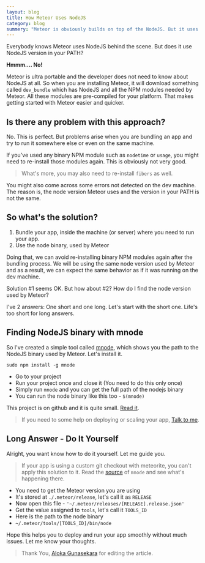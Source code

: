 ```yaml
---
layout: blog
title: How Meteor Uses NodeJS
category: blog
summery: "Meteor is obviously builds on top of the NodeJS. But it uses NodeJS in a different way. Learn how meteor uses NodeJS and learn how to find the NodeJS version used by Meteor."
---
```


Everybody knows Meteor uses NodeJS behind the scene. But does it use NodeJS version in your PATH? 

**Hmmm.... No!**

Meteor is ultra portable and the developer does not need to know about NodeJS at all. So when you are installing Meteor, it will download something called `dev_bundle` which has NodeJS and all the NPM modules needed by Meteor. All these modules are pre-compiled for your platform. That makes getting started with Meteor easier and quicker.

## Is there any problem with this approach?

No. This is perfect. But problems arise when you are bundling an app and try to run it somewhere else or even on the same machine. 

If you've used any binary NPM module such as `nodetime` or `usage`, you might need to re-install those modules again. This is obviously not very good.

> What's more, you may also need to re-install `fibers` as well.

You might also come across some errors not detected on the dev machine. The reason is, the node version Meteor uses and the version in your PATH is not the same. 

## So what's the solution?

1. Bundle your app, inside the machine (or server) where you need to run your app.
2. Use the node binary, used by Meteor 

Doing that, we can avoid re-installing binary NPM modules again after the bundling process. We will be using the same node version used by Meteor and as a result, we can expect the same behavior as if it was running on the dev machine.

Solution #1 seems OK. But how about #2? How do I find the node version used by Meteor?

I've 2 answers: One short and one long. Let's start with the short one. Life's too short for long answers.

## Finding NodeJS binary with mnode

So I've created a simple tool called [mnode](https://github.com/arunoda/mnode), which shows you the path to the NodeJS binary used by Meteor. Let's install it.

    sudo npm install -g mnode

* Go to your project
* Run your project once and close it (You need to do this only once)
* Simply run `mnode` and you can get the full path of the nodejs binary
* You can run the node binary like this too - `$(mnode)`

This project is on github and it is quite small. [Read it](https://github.com/arunoda/mnode/blob/master/index.js). 

> If you need to some help on deploying or scaling your app, [Talk to me](mailto:arunoda.susiripala@gmail.com).

## Long Answer - Do It Yourself 

Alright, you want know how to do it yourself. Let me guide you.
> If your app is using a custom git checkout with meteorite, you can't apply this solution to it. Read the [source](https://github.com/arunoda/mnode/blob/master/index.js) of `mnode` and see what's happening there.

* You need to get the Meteor version you are using
* It's stored at `./.meteor/release`, let's call it  as `RELEASE`
* Now open this file - `'~/.meteor/releases/[RELEASE].release.json'`
* Get the value assigned to `tools`, let's call it `TOOLS_ID`
* Here is the path to the node binary
* `~/.meteor/tools/[TOOLS_ID]/bin/node`

Hope this helps you to deploy and run your app smoothly without much issues. Let me know your thoughts. 

> Thank You, [Aloka Gunasekara](https://twitter.com/alokag) for editing the article.

